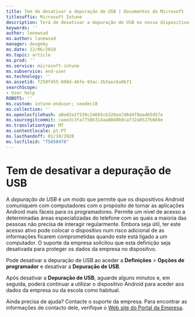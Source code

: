 ```yaml
---
title: Tem de desativar a depuração de USB | Documentos da Microsoft
titlesuffix: Microsoft Intune
description: Terá de desativar a depuração de USB no nosso dispositivo.
keywords: ''
author: lenewsad
ms.author: lanewsad
manager: dougeby
ms.date: 12/06/2018
ms.topic: article
ms.prod: ''
ms.service: microsoft-intune
ms.subservice: end-user
ms.technology: ''
ms.assetid: f250f455-898d-46fe-93ac-2b3aec6a0b71
searchScope:
- User help
ROBOTS: ''
ms.custom: intune-enduser; seodec18
ms.collection: ''
ms.openlocfilehash: a0e02e2f539c24665cb326ea7d6d4f9aadb5d57e
ms.sourcegitcommit: caee3c3fa77586314aa8040b0caf32a0527b669e
ms.translationtype: MT
ms.contentlocale: pt-PT
ms.lasthandoff: 01/10/2020
ms.locfileid: "75858478"
---
```

# <a name="you-need-to-turn-off-usb-debugging"></a>Tem de desativar a depuração de USB

A _depuração de USB_ é um modo que permite que os dispositivos Android comuniquem com computadores com o propósito de tornar as aplicações Android mais fáceis para os programadores. Permite um nível de acesso a determinadas áreas especializadas do telefone com as quais a maioria das pessoas não precisa de interagir regularmente. Embora seja útil, ter este acesso ativo pode colocar o dispositivo num risco adicional de as informações ficarem comprometidas quando este está ligado a um computador. O suporte da empresa solicitou que esta definição seja desativada para proteger os dados da empresa no dispositivo.

Pode desativar a depuração de USB ao aceder a **Definições** > **Opções de programador** e desativar a **Depuração de USB**.

Após desativar a **Depuração de USB**, aguarde alguns minutos e, em seguida, poderá continuar a utilizar o dispositivo Android para aceder aos dados da empresa ou da escola como habitual.

Ainda precisa de ajuda? Contacte o suporte da empresa. Para encontrar as informações de contacto dele, verifique o [Web site do Portal da Empresa](https://go.microsoft.com/fwlink/?linkid=2010980).
